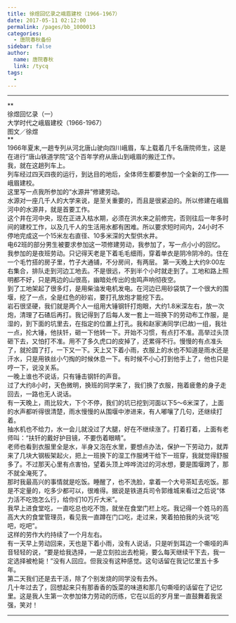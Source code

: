 ```yaml
---
title: 徐煜回忆录之峨眉建校（1966-1967）
date: 2017-05-11 02:12:00
permalink: /pages/bb_1000013
categories: 
  - 唐院春秋备份
sidebar: false
author: 
  name: 唐院春秋
  link: /tycq
tags: 
  - 
---
```


* * *

**  
徐煜回忆录（一）  
大学时代之峨眉建校（1966-1967）  
图文／徐煜  
**  
1966年夏末,一趟专列从河北唐山驶向四川峨眉，车上载着几千名唐院师生，这是在进行“唐山铁道学院”这个百年学府从唐山到峨眉的搬迁工作。  
我，就在这趟列车上。  
列车经过四天四夜的运行，到达目的地后，全体师生都要参加一个全新的工作——峨眉建校。  
这里写一点我所参加的“水源井”修建劳动。  
水源对一座几千人的大学来说，是至关重要的，而且是很紧迫的。所以修建在峨眉河中的水源井，就是首要工作。  
这个井在河中央，现在正进入枯水期，必须在洪水来之前修完，否则往后一年多时间的建校工作，以及几千人的生活用水都有困难。所以要求短时间内，24小时不停地完成这一个15米左右直径、10多米深的大型供水井。  
电62班的部分男生被要求参加这一项修建劳动，我参加了，写一点小小的回忆。  
我参加的是夜班劳动。只记得天老是下着毛毛细雨，穿着单衣是阴冷阴冷的。住在一个毛竹搭的房子里，竹子大通铺，不分房间，有两层。
第一天晚上大约9:00左右集合，排队走到河边工地去。不是很远，不到半个小时就走到了。工地和路上照明都不好，只是两边的山很高，幽暗处传出的虫鸣声响彻夜空。  
到了工地架起了很多灯，是用柴油发电机发电。在河边已用砂袋筑了一个很大的围堰，挖了一点，全是红色的砂岩，要打孔放炮才能挖下去。  
岩石很坚硬，我们就是两个人一组用大锤钢钎打炮眼，大约1.8米深左右，放一次炮，清理了石碴后再打。我记得到了后每人发一套上一班换下的劳动布工作服，是湿的，到下面的坑里去，在指定的位置上打孔。我和赵家涛同学(已故)一组，我壮一点，抡大锤，他扶钎，砸一下他转一下。开始不习惯，有点打不准。高举过头顶砸下去，又怕打不准。用不了多久虎口的皮掉了，还累得不行。慢慢的有点准头了，就抡圆了打，一下又一下。天上又下着小雨，衣服上的水也不知道是雨水还是汗水，只是用铁丝小勺掏的时候休息一下。有时候不小心打到他手上了，他也只是哼一下，说没关系。  
一晚上谁也不说话，只有锤击钢钎的声音。  
过了大约8小时，天色微明，换班的同学来了，我们换了衣服，拖着疲惫的身子走回去，一路也无人说话。  
有一天晚上，雨比较大，下个不停，我们的坑已挖到河面以下5～6米深了，上面的水声都听得很清楚，雨水慢慢的从围堰中渗进来，有人嘟嚷了几句，还继续打着。  
抽水机也不给力，水一会儿就没过了大腿，好在不继续涨了。打着打着，上面有老师叫：“扶钎的戴好护目镜，不要伤着眼睛”。  
老师也看到衣服里全是水，半身又泡在水里，要想点办法，保护一下劳动力，就弄来了几块大钢板架起火，把上一班换下的湿工作服烤干给下一班穿，我就觉得舒服多了。不过那天心里有点害怕，望着头顶上哗哗流过的河水想，要是围堰跨了，那不就全淹死了。  
那时我最高兴的事情就是吃饭。睡醒了，也不洗脸，拿着一个大号茶缸去吃饭。那是不定量的，吃多少都可以，很难得。据说是铁道兵司令郭维城来看过之后说“体力活不吃饱怎么行，给你们10万斤大米”。  
我早上进食堂吃，一直吃总也吃不饱，就坐在食堂门栏上吃。我记得一个姓马的高高大大的食堂管理员，看见我一直蹲在门口吃，走过来，笑着拍拍我的头说“吃吧，吃吧”。  
这样的劳作大约持续了一个月左右。  
有一天早上劳动回来，天也是下着小雨，没有人说话，只是听到耳边一个嘶哑的声音轻轻的说，“要是给我选择，一是立刻拉出去枪毙，要么每天继续干下去，我一定选择被枪毙！”没有人回应。但我没有这种感觉。这句话留在我记忆里五十多年。  
第二天我们还是去干活，除了个别发烧的同学没有去外。  
几十年过去了，回想起来只有那香香的饭菜的味道和那几句嘶哑的话留在了记忆里。这是我人生第一次参加体力劳动的历练，它在以后的岁月里一直鼓舞着我坚强，笑对！  
  
  
  
---